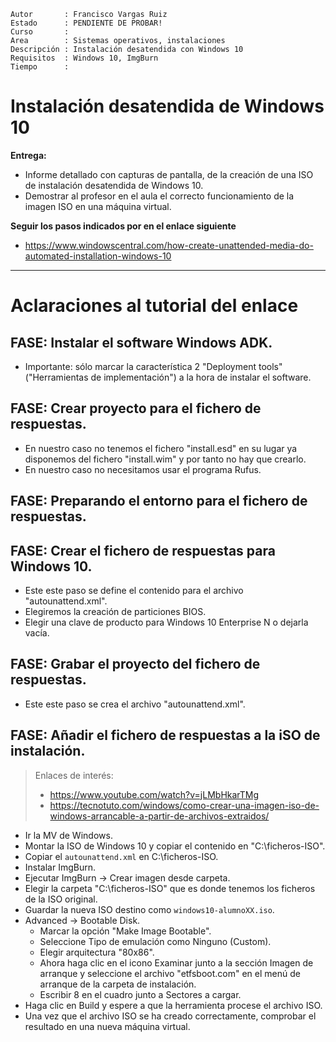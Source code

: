 
```
Autor       : Francisco Vargas Ruiz
Estado      : PENDIENTE DE PROBAR!
Curso       :
Area        : Sistemas operativos, instalaciones
Descripción : Instalación desatendida con Windows 10
Requisitos  : Windows 10, ImgBurn
Tiempo      :
```

# Instalación desatendida de Windows 10

**Entrega:**
* Informe detallado con capturas de pantalla, de la creación de una ISO de instalación desatendida de Windows 10.
* Demostrar al profesor en el aula el correcto funcionamiento de la imagen ISO en una máquina virtual.

**Seguir los pasos indicados por en el enlace siguiente**
* https://www.windowscentral.com/how-create-unattended-media-do-automated-installation-windows-10

---

# Aclaraciones al tutorial del enlace

## FASE: Instalar el software Windows ADK.

* Importante: sólo marcar la característica 2 "Deployment tools" ("Herramientas de implementación") a la hora de instalar el software.

## FASE: Crear proyecto para el fichero de respuestas.

* En nuestro caso no tenemos el fichero "install.esd" en su lugar ya disponemos del fichero "install.wim" y por tanto no hay que crearlo.
* En nuestro caso no necesitamos usar el programa Rufus.

## FASE: Preparando el entorno para el fichero de respuestas.

## FASE: Crear el fichero de respuestas para Windows 10.

* Este este paso se define el contenido para el archivo "autounattend.xml".
* Elegiremos la creación de particiones BIOS.
* Elegir una clave de producto para Windows 10 Enterprise N o dejarla vacía.

## FASE: Grabar el proyecto del fichero de respuestas.

* Este este paso se crea el archivo "autounattend.xml".

## FASE: Añadir el fichero de respuestas a la iSO de instalación.

> Enlaces de interés:
> * https://www.youtube.com/watch?v=jLMbHkarTMg
> * https://tecnotuto.com/windows/como-crear-una-imagen-iso-de-windows-arrancable-a-partir-de-archivos-extraidos/

* Ir la MV de Windows.
* Montar la ISO de Windows 10 y copiar el contenido en "C:\ficheros-ISO".
* Copiar el `autounattend.xml` en C:\ficheros-ISO.
* Instalar ImgBurn.
* Ejecutar ImgBurn -> Crear imagen desde carpeta.
* Elegir la carpeta "C:\ficheros-ISO" que es donde tenemos los ficheros de la ISO original.
* Guardar la nueva ISO destino como `windows10-alumnoXX.iso`.
* Advanced -> Bootable Disk.
    * Marcar la opción "Make Image Bootable".
    * Seleccione Tipo de emulación como Ninguno (Custom).
    * Elegir arquitectura "80x86".
    * Ahora haga clic en el icono Examinar junto a la sección Imagen de arranque y seleccione el archivo "etfsboot.com" en el menú de arranque de la carpeta de instalación.
    * Escribir 8 en el cuadro junto a Sectores a cargar.
* Haga clic en Build y espere a que la herramienta procese el archivo ISO.
* Una vez que el archivo ISO se ha creado correctamente, comprobar el resultado en una nueva máquina virtual.

